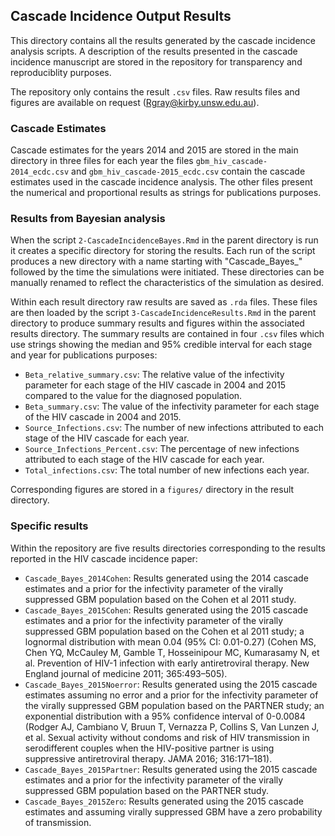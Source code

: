## Cascade Incidence Output Results ##

This directory contains all the results generated by the cascade incidence analysis scripts. A description of the results presented in the cascade incidence manuscript are stored in the repository for transparency and reproduciblity purposes.

The repository only contains the result `.csv` files. Raw results files and figures are available on request (Rgray@kirby.unsw.edu.au).  

### Cascade Estimates ###

Cascade estimates for the years 2014 and 2015 are stored in the main directory in three files for each year the files `gbm_hiv_cascade-2014_ecdc.csv` and `gbm_hiv_cascade-2015_ecdc.csv` contain the cascade estimates used in the cascade incidence analysis. The other files present the numerical and proportional results as strings for publications purposes. 

### Results from Bayesian analysis ###

When the script `2-CascadeIncidenceBayes.Rmd` in the parent directory is run it creates a specific directory for storing the results. Each run of the script produces a new directory with a name starting with "Cascade_Bayes_" followed by the time the simulations were initiated. These directories can be manually renamed to reflect the characteristics of the simulation as desired. 

Within each result directory raw results are saved as `.rda` files. These files are then loaded by the script `3-CascadeIncidenceResults.Rmd` in the parent directory to produce summary results and figures within the associated results directory. The summary results are contained in four `.csv` files which use strings showing the median and 95% credible interval for each stage and year for publications purposes:

- `Beta_relative_summary.csv`: The relative value of the infectivity parameter for each stage of the HIV cascade in 2004 and 2015 compared to the value for the diagnosed population.
- `Beta_summary.csv`: The value of the infectivity parameter for each stage of the HIV cascade in 2004 and 2015.
- `Source_Infections.csv`: The number of new infections attributed to each stage of the HIV cascade for each year.
- `Source_Infections_Percent.csv`: The percentage of new infections attributed to each stage of the HIV cascade for each year.
- `Total_infections.csv`: The total number of new infections each year.

Corresponding figures are stored in a `figures/` directory in the result directory. 

### Specific results ###

Within the repository are five results directories corresponding to the results reported in the HIV cascade incidence paper:

- `Cascade_Bayes_2014Cohen`: Results generated using the 2014 cascade estimates and a prior for the infectivity parameter of the virally suppressed GBM population based on the Cohen et al 2011 study. 
- `Cascade_Bayes_2015Cohen`: Results generated using the 2015 cascade estimates and a prior for the infectivity parameter of the virally suppressed GBM population based on the Cohen et al 2011 study; a lognormal distribution with mean 0.04 (95% CI: 0.01-0.27) (Cohen MS, Chen YQ, McCauley M, Gamble T, Hosseinipour MC, Kumarasamy N, et al. Prevention of HIV-1 infection with early antiretroviral therapy. New England journal of medicine 2011; 365:493–505).
- `Cascade_Bayes_2015Noerror`: Results generated using the 2015 cascade estimates assuming no error and a prior for the infectivity parameter of the virally suppressed GBM population based on the PARTNER study; an exponential distribution with a 95% confidence interval of 0-0.0084 (Rodger AJ, Cambiano V, Bruun T, Vernazza P, Collins S, Van Lunzen J, et al. Sexual activity without condoms and risk of HIV transmission in serodifferent couples when the HIV-positive partner is using suppressive antiretroviral therapy. JAMA 2016; 316:171–181).
- `Cascade_Bayes_2015Partner`: Results generated using the 2015 cascade estimates and a prior for the infectivity parameter of the virally suppressed GBM population based on the PARTNER study.
- `Cascade_Bayes_2015Zero`: Results generated using the 2015 cascade estimates and assuming virally suppressed GBM have a zero probability of transmission. 

